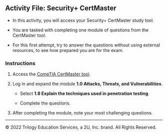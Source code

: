 ## Activity File: Security+ CertMaster

- In this activity, you will access your Security+ CertMaster study tool.

- You are tasked with completing one module of questions from the CertMaster tool.

- For this first attempt, try to answer the questions without using external resources, to see how prepared you are for the exam.

### Instructions

1. Access the [CompTIA CertMaster tool](https://www.comptia.org/training/certmaster-practice/security). 

2. Log in and expand the module **1.0 Attacks, Threats, and Vulnerabilities**. 

    - Select **1.8 Explain the techniques used in penetration testing**.

    - Complete the questions.

3. After completing the module, note your most challenging questions.

---

© 2022 Trilogy Education Services, a 2U, Inc. brand. All Rights Reserved.

